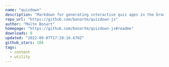 ```yaml
---
name: "quizdown"
description: "Markdown for generating interactive quiz apps in the browser."
repo_url: "https://github.com/bonartm/quizdown-js"
author: "Malte Bonart"
homepage: "https://github.com/bonartm/quizdown-js#readme"
downloads: 8
updated: "2022-09-07T17:28:16.670Z"
github_stars: 104
tags: 
  - content
  - utility
---
```

